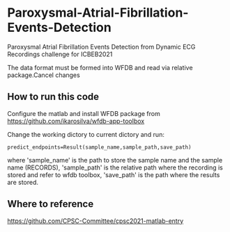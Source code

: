 # Paroxysmal-Atrial-Fibrillation-Events-Detection
Paroxysmal Atrial Fibrillation Events Detection from Dynamic ECG Recordings challenge for ICBEB2021

The data format must be formed into WFDB and read via relative package.Cancel changes

## How to run this code
Configure the matlab and install WFDB package from https://github.com/ikarosilva/wfdb-app-toolbox

Change the working dictory to current dictory and run:

    predict_endpoints=Result(sample_name,sample_path,save_path)

where 'sample_name' is the path to store the sample name and the sample name (RECORDS), 'sample_path' is the relative path where the recording is stored and refer to wfdb toolbox, 'save_path' is the path where the results are stored.

## Where to reference
https://github.com/CPSC-Committee/cpsc2021-matlab-entry

